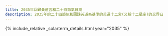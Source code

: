 ```yaml
---
title: 2035年回歸黃道宮和二十四節氣日期
description: 2035年的二十四節氣和回歸黃道為基準的黃道十二宮(又稱十二星座)的交界日期，常見於西洋占星術和星座運程
---
```

{% include_relative _solarterm_details.html year="2035" %}
